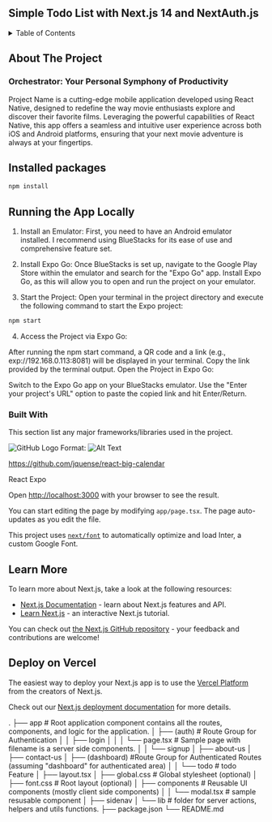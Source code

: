 ## Simple Todo List with Next.js 14 and NextAuth.js

<a name="readme-top"></a>

<!-- TABLE OF CONTENTS -->
<details>
  <summary>Table of Contents</summary>
  <ol>
    <li>
      <a href="#about-the-project">About The Project</a>
      <ul>
        <li><a href="#built-with">Built With</a></li>
      </ul>
    </li>
    <li>
      <a href="#getting-started">Getting Started</a>
      <ul>
        <li><a href="#prerequisites">Prerequisites</a></li>
        <li><a href="#installation">Installation</a></li>
      </ul>
    </li>
    <li><a href="#usage">Usage</a></li>
    <li><a href="#roadmap">Roadmap</a></li>
    <li><a href="#contributing">Contributing</a></li>
    <li><a href="#license">License</a></li>
    <li><a href="#contact">Contact</a></li>
    <li><a href="#acknowledgments">Acknowledgments</a></li>
  </ol>
</details>

<!-- ABOUT THE PROJECT -->

## About The Project

### Orchestrator: Your Personal Symphony of Productivity

Project Name is a cutting-edge mobile application developed using React Native, designed to redefine the way movie enthusiasts explore and discover their favorite films. Leveraging the powerful capabilities of React Native, this app offers a seamless and intuitive user experience across both iOS and Android platforms, ensuring that your next movie adventure is always at your fingertips.

## Installed packages

```bash
npm install 
```

## Running the App Locally
1. Install an Emulator: First, you need to have an Android emulator installed. I recommend using BlueStacks for its ease of use and comprehensive feature set.

2. Install Expo Go: Once BlueStacks is set up, navigate to the Google Play Store within the emulator and search for the "Expo Go" app. Install Expo Go, as this will allow you to open and run the project on your emulator.

3. Start the Project: Open your terminal in the project directory and execute the following command to start the Expo project:

```bash
npm start 
```
4. Access the Project via Expo Go:

After running the npm start command, a QR code and a link (e.g., exp://192.168.0.113:8081) will be displayed in your terminal.
Copy the link provided by the terminal output.
Open the Project in Expo Go:

Switch to the Expo Go app on your BlueStacks emulator.
Use the "Enter your project's URL" option to paste the copied link and hit Enter/Return.

### Built With

This section list any major frameworks/libraries used in the project.

![GitHub Logo](https://d1m75rqqgidzqn.cloudfront.net/images/logo.png) Format: ![Alt Text](url) 

https://github.com/jquense/react-big-calendar

React Expo



Open [http://localhost:3000](http://localhost:3000) with your browser to see the result.

You can start editing the page by modifying `app/page.tsx`. The page auto-updates as you edit the file.

This project uses [`next/font`](https://nextjs.org/docs/basic-features/font-optimization) to automatically optimize and load Inter, a custom Google Font.

## Learn More

To learn more about Next.js, take a look at the following resources:

- [Next.js Documentation](https://nextjs.org/docs) - learn about Next.js features and API.
- [Learn Next.js](https://nextjs.org/learn) - an interactive Next.js tutorial.

You can check out [the Next.js GitHub repository](https://github.com/vercel/next.js/) - your feedback and contributions are welcome!

## Deploy on Vercel

The easiest way to deploy your Next.js app is to use the [Vercel Platform](https://vercel.com/new?utm_medium=default-template&filter=next.js&utm_source=create-next-app&utm_campaign=create-next-app-readme) from the creators of Next.js.

Check out our [Next.js deployment documentation](https://nextjs.org/docs/deployment) for more details.

.
├── app # Root application component contains all the routes, components, and logic for the application.
│ ├── (auth) # Route Group for Authentication
│ │ ├── login
│ │ │ └── page.tsx # Sample page with filename is a server side components.
│ │ └── signup
│ ├── about-us
│ ├── contact-us
│ ├── (dashboard) #Route Group for Authenticated Routes (assuming "dashboard" for authenticated area)
│ │ └── todo # todo Feature
│ ├── layout.tsx
│ ├── global.css # Global stylesheet (optional)
│ ├── font.css # Root layout (optional)
│ ├── components # Reusable UI components (mostly client side components)
│ │ └── modal.tsx # sample resusable component
│ ├── sidenav
│ └── lib # folder for server actions, helpers and utils functions.
├── package.json
└── README.md
